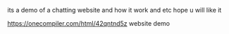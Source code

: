 its a demo of a chatting website and how it work and etc hope u will like it

https://onecompiler.com/html/42qntnd5z
website demo
